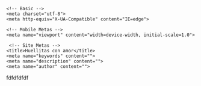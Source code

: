 <!DOCTYPE html>
<html lang="en">

    <!-- Basic -->
    <meta charset="utf-8">
    <meta http-equiv="X-UA-Compatible" content="IE=edge">   
   
    <!-- Mobile Metas -->
    <meta name="viewport" content="width=device-width, initial-scale=1.0">
 
     <!-- Site Metas -->
    <title>Huellitas con amor</title>  
    <meta name="keywords" content="">
    <meta name="description" content="">
    <meta name="author" content="">

</head>
</head>
<body>
    <p>fdfdfdfdf</p>

</body>
</html>
